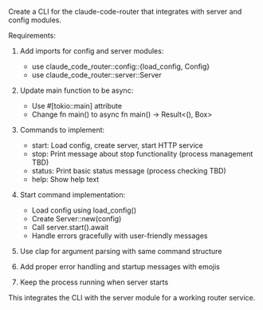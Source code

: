 Create a CLI for the claude-code-router that integrates with server and config modules.

Requirements:
1. Add imports for config and server modules:
   - use claude_code_router::config::{load_config, Config}
   - use claude_code_router::server::Server

2. Update main function to be async: 
   - Use #[tokio::main] attribute
   - Change fn main() to async fn main() -> Result<(), Box<dyn std::error::Error>>

3. Commands to implement:
   - start: Load config, create server, start HTTP service
   - stop: Print message about stop functionality (process management TBD)
   - status: Print basic status message (process checking TBD)
   - help: Show help text

4. Start command implementation:
   - Load config using load_config()
   - Create Server::new(config)
   - Call server.start().await
   - Handle errors gracefully with user-friendly messages

5. Use clap for argument parsing with same command structure

6. Add proper error handling and startup messages with emojis

7. Keep the process running when server starts

This integrates the CLI with the server module for a working router service.